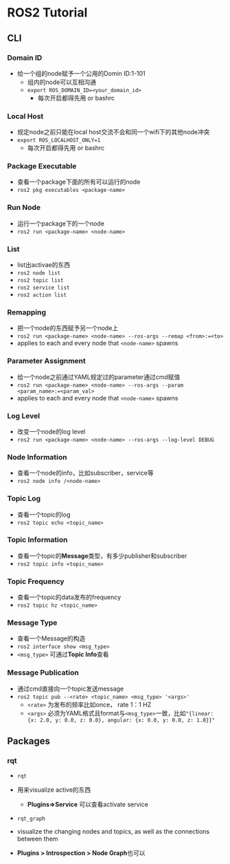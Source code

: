 # **ROS2 Tutorial**

## **CLI**

### **Domain ID**

- 给一个组的node赋予一个公用的Domin ID:1-101
    - 组内的node可以互相沟通
  - ``export ROS_DOMAIN_ID=<your_domain_id>``
    - 每次开启都得先用 or bashrc


### **Local Host**

- 规定node之前只能在local host交流不会和同一个wifi下的其他node冲突
- ``export ROS_LOCALHOST_ONLY=1``
  - 每次开启都得先用 or bashrc

### **Package Executable**

- 查看一个package下面的所有可以运行的node
- ``ros2 pkg executables <package-name>``

### **Run Node**

- 运行一个package下的一个node
- ``ros2 run <package-name> <node-name>``

### **List**

- list出activae的东西
- ``ros2 node list``
- ``ros2 topic list``
- ``ros2 service list``
- ``ros2 action list``

### **Remapping**

- 把一个node的东西赋予另一个node上
- ``ros2 run <package-name> <node-name> --ros-args --remap <from>:=<to>``
- applies to each and every node that ``<node-name>`` spawns

### **Parameter Assignment**

- 给一个node之前通过YAML规定过的parameter通过cmd赋值
- ``ros2 run <package-name> <node-name> --ros-args --param <param_name>:=<param_val>``
- applies to each and every node that ``<node-name>`` spawns

### **Log Level**

- 改变一个node的log level
- ``ros2 run <package-name> <node-name> --ros-args --log-level DEBUG``

### **Node Information**

- 查看一个node的info，比如subscriber，service等
- ``ros2 node info /<node-name>``

### **Topic Log**
- 查看一个topic的log
- ``ros2 topic echo <topic_name>``

### **Topic Information**
- 查看一个topic的**Message**类型，有多少publisher和subscriber
- ``ros2 topic info <topic_name>``

### **Topic Frequency**
- 查看一个topic的data发布的frequency
- ``ros2 topic hz <topic_name>``

### **Message Type**
- 查看一个Message的构造
- ``ros2 interface show <msg_type>``
- ``<msg_type>`` 可通过**Topic Info**查看

### **Message Publication**
- 通过cmd直接向一个topic发送message
- ``ros2 topic pub --<rate> <topic_name> <msg_type> '<args>'``
  - ``<rate>`` 为发布的频率比如once， rate 1：1 HZ
  - ``<args>`` 必须为YAML格式且format与``<msg_type>``一致，比如``"{linear: {x: 2.0, y: 0.0, z: 0.0}, angular: {x: 0.0, y: 0.0, z: 1.8}}"``



## **Packages**

### **rqt**

- ``rqt``
- 用来visualize active的东西
  - **Plugins=>Service** 可以查看activate service

- ``rqt_graph``
- visualize the changing nodes and topics, as well as the connections between them
- **Plugins > Introspection > Node Graph**也可以

  
  
